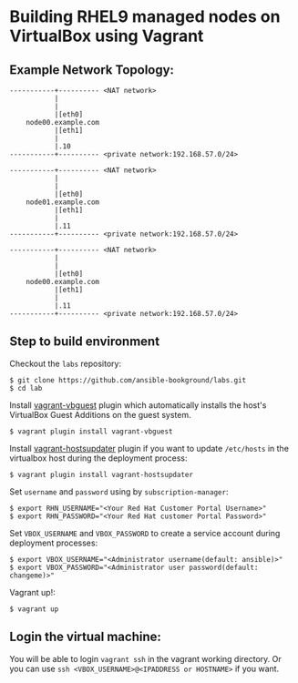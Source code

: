 # Building RHEL9 managed nodes on VirtualBox using Vagrant

## Example Network Topology:
```
-----------+---------- <NAT network>
           |
           |
           |[eth0]
    node00.example.com
           |[eth1]
           |
           |.10
-----------+---------- <private network:192.168.57.0/24>

-----------+---------- <NAT network>
           |
           |
           |[eth0]
    node01.example.com
           |[eth1]
           |
           |.11
-----------+---------- <private network:192.168.57.0/24>

-----------+---------- <NAT network>
           |
           |
           |[eth0]
    node00.example.com
           |[eth1]
           |
           |.11
-----------+---------- <private network:192.168.57.0/24>
```

## Step to build environment

Checkout the `labs` repository:
```shell
$ git clone https://github.com/ansible-bookground/labs.git
$ cd lab
```

Install [vagrant-vbguest](https://github.com/dotless-de/vagrant-vbguest) plugin which automatically installs the host's VirtualBox Guest Additions on the guest system.

```shell
$ vagrant plugin install vagrant-vbguest
```

Install [vagrant-hostsupdater](https://github.com/agiledivider/vagrant-hostsupdater) plugin if you want to update `/etc/hosts` in the virtualbox host during the deployment process:
```shell
$ vagrant plugin install vagrant-hostsupdater
```

Set `username` and `password` using by `subscription-manager`:
```shell
$ export RHN_USERNAME="<Your Red Hat Customer Portal Username>"
$ export RHN_PASSWORD="<Your Red Hat customer Portal Password>"
```

Set `VBOX_USERNAME` and `VBOX_PASSWORD` to create a service account during deployment processes:
```shell
$ export VBOX_USERNAME="<Administrator username(default: ansible)>"
$ export VBOX_PASSWORD="<Administrator user password(default: changeme)>"
```

Vagrant up!:
```shell
$ vagrant up
```

## Login the virtual machine:

You will be able to login `vagrant ssh` in the vagrant working directory. Or you can use `ssh <VBOX_USERNAME>@<IPADDRESS or HOSTNAME>` if you want.
